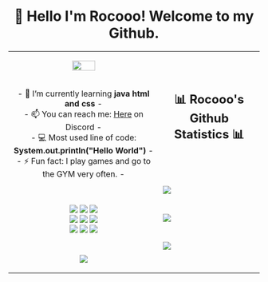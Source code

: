 <h1 align="center">👋 Hello I'm Rocooo! Welcome to my Github.</h1>
<table align="center">
   <tr>
      <td>
         <p align="center">    
         <img align="center" src="https://i.imgur.com/jfz4A3h.png" width="40%"/></a><br/>
    <br>
         <p align="center">- 🔭 I’m currently learning <strong>java html and css</strong> -
         <br/>
         - 📫 You can reach me: <a href="https://discord.com/users/739418931051102239">Here</a> on Discord -
         <br/>
         - 💻 Most used line of code: <b>System.out.println("Hello World")</b> -
         <br/>
         - ⚡ Fun fact: I play games and go to the GYM very often. -
            <br/></p>
      <br/>
         <p align="center">
           <img src="https://img.shields.io/badge/html5-%23E34F26.svg?style=for-the-badge&logo=html5&logoColor=white"/> <img src="https://img.shields.io/badge/css3-%231572B6.svg?style=for-the-badge&logo=css3&logoColor=white"/> <img src="https://img.shields.io/badge/java-%23ED8B00.svg?style=for-the-badge&logo=java&logoColor=white"/><br/>
           <img src="https://img.shields.io/badge/steam-%23000000.svg?style=for-the-badge&logo=steam&logoColor=white"/> <img src="https://img.shields.io/badge/Discord-%237289DA.svg?style=for-the-badge&logo=discord&logoColor=white"/> <img src="https://img.shields.io/badge/Youtube-%23FF0000.svg?style=for-the-badge&logo=YouTube&logoColor=white"/><br/>
           <img src="https://img.shields.io/badge/photoshop-%2331A8FF.svg?style=for-the-badge&logo=adobephotoshop&logoColor=white"/> <img src="https://img.shields.io/badge/After%20Effects-9999FF.svg?style=for-the-badge&logo=Adobe%20After%20Effects&logoColor=white"/> <img src="https://img.shields.io/badge/Premiere%20Pro-9999FF.svg?style=for-the-badge&logo=Adobe%20Premiere%20Pro&logoColor=white"/><br/><br/><br/>
             <img align="center" src="https://github-readme-stats.vercel.app/api/top-langs/?username=Rocooo&theme=radical&hide_border=true" />
         </p>  
      </td>
      <td>
      <br/><br/>
      <h2 align="center">📊 Rocooo's Github Statistics 📊 </h2>   
         <br/><br/><br/>
         <img align="center" src="http://github-readme-streak-stats.herokuapp.com?user=Rocooo&theme=radical&hide_border=true" />   
         <br/><br/><br/>
         <img align="center" src="https://github-readme-stats.vercel.app/api/wakatime?username=Rocooo&hide_title=true&hide_border=true&theme=radical&langs_count=5&layout=compact&v=2.png"/><br/><br/><br/>
         <img align="center" src="https://github-readme-stats.vercel.app/api?username=Rocooo&theme=radical&show_icons=true&hide_border=true" />
         <br/><br/><br/>         
      </td>
   </tr>
</table>
